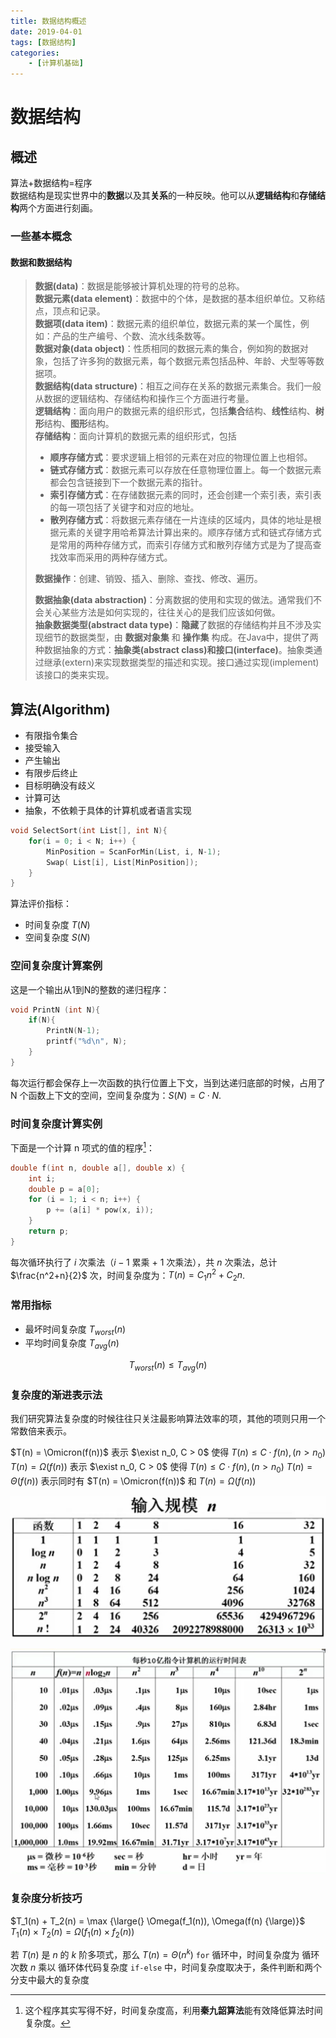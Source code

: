 ```yaml
---
title: 数据结构概述
date: 2019-04-01
tags: [数据结构]
categories: 
    - [计算机基础]
---
```


# 数据结构

## 概述

算法+数据结构=程序  
数据结构是现实世界中的**数据**以及其**关系**的一种反映。他可以从**逻辑结构**和**存储结构**两个方面进行刻画。

### 一些基本概念

#### 数据和数据结构

> **数据(data)**：数据是能够被计算机处理的符号的总称。  
> **数据元素(data element)**：数据中的个体，是数据的基本组织单位。又称结点，顶点和记录。  
> **数据项(data item)**：数据元素的组织单位，数据元素的某一个属性，例如：产品的生产编号、个数、流水线条数等。  
> **数据对象(data object)**：性质相同的数据元素的集合，例如狗的数据对象，包括了许多狗的数据元素，每个数据元素包括品种、年龄、犬型等等数据项。  
> **数据结构(data structure)**：相互之间存在关系的数据元素集合。我们一般从数据的逻辑结构、存储结构和操作三个方面进行考量。  
> **逻辑结构**：面向用户的数据元素的组织形式，包括**集合**结构、**线性**结构、**树形**结构、**图形**结构。  
> **存储结构**：面向计算机的数据元素的组织形式，包括
>
> - **顺序存储方式**：要求逻辑上相邻的元素在对应的物理位置上也相邻。
> - **链式存储方式**：数据元素可以存放在任意物理位置上。每一个数据元素都会包含链接到下一个数据元素的指针。  
> - **索引存储方式**：在存储数据元素的同时，还会创建一个索引表，索引表的每一项包括了关键字和对应的地址。  
> - **散列存储方式**：将数据元素存储在一片连续的区域内，具体的地址是根据元素的关键字用哈希算法计算出来的。顺序存储方式和链式存储方式是常用的两种存储方式，而索引存储方式和散列存储方式是为了提高查找效率而采用的两种存储方式。  
>
> **数据操作**：创建、销毁、插入、删除、查找、修改、遍历。  
>
> **数据抽象(data abstraction)**：分离数据的使用和实现的做法。通常我们不会关心某些方法是如何实现的，往往关心的是我们应该如何做。  
> **抽象数据类型(abstract data type)**：**隐藏**了数据的存储结构并且不涉及实现细节的数据类型，由 **数据对象集** 和 **操作集** 构成。在Java中，提供了两种数据抽象的方式：**抽象类(abstract class)**和**接口(interface)**。抽象类通过继承(extern)来实现数据类型的描述和实现。接口通过实现(implement)该接口的类来实现。

## 算法(Algorithm)

- 有限指令集合
- 接受输入
- 产生输出
- 有限步后终止
- 目标明确没有歧义
- 计算可达
- 抽象，不依赖于具体的计算机或者语言实现

```c
void SelectSort(int List[], int N){
    for(i = 0; i < N; i++) {
        MinPosition = ScanForMin(List, i, N-1);
        Swap( List[i], List[MinPosition]);
    }
}
```

算法评价指标：

- 时间复杂度 $T(N)$
- 空间复杂度 $S(N)$

### 空间复杂度计算案例

这是一个输出从1到N的整数的递归程序：

```c
void PrintN (int N){
    if(N){
        PrintN(N-1);
        printf("%d\n", N);
    }
}
```

每次运行都会保存上一次函数的执行位置上下文，当到达递归底部的时候，占用了 N 个函数上下文的空间，空间复杂度为：$S(N) = C \cdot N$.

### 时间复杂度计算实例

下面是一个计算 n 项式的值的程序[^1]：

[^1]: 这个程序其实写得不好，时间复杂度高，利用**秦九韶算法**能有效降低算法时间复杂度。

``` c
double f(int n, double a[], double x) {
    int i;
    double p = a[0];
    for (i = 1; i < n; i++) {
        p += (a[i] * pow(x, i));
    }
    return p;
}
```

每次循环执行了 $i$ 次乘法（$i-1$ 累乘 + 1 次乘法），共 $n$ 次乘法，总计 $\frac{n^2+n}{2}$ 次，时间复杂度为：$T(n) = C_1 n^2 + C_2 n$.

### 常用指标

- 最坏时间复杂度 $T_{worst}(n)$
- 平均时间复杂度 $T_{avg}(n)$

$$
T_{worst}(n) \le T_{avg}(n)
$$

### 复杂度的渐进表示法

我们研究算法复杂度的时候往往只关注最影响算法效率的项，其他的项则只用一个常数倍来表示。

$T(n) = \Omicron(f(n))$ 表示 $\exist n_0, C > 0$ 使得 $T(n) \le C  \cdot f(n),(n > n_0)$
$T(n) = \Omega(f(n))$ 表示 $\exist n_0, C > 0$ 使得 $T(n) \le C  \cdot f(n),(n > n_0)$
$T(n) = \Theta(f(n))$ 表示同时有 $T(n) = \Omicron(f(n))$ 和 $T(n) = \Omega(f(n))$

![picture 1](assets/ece2cff3581fa6152fb182a9eb8e91cbbff628677d779de25f9056c0350fe179.png)  

![picture 3](assets/58b9dbb3fa8334910d47eac775530dfaac4f2b35d4fc471d0145ad1ee3e339c2.png)  

### 复杂度分析技巧

$T_1(n) + T_2(n) = \max {\large(} \Omega(f_1(n)), \Omega(f(n) {\large)}$
$T_1(n) \times T_2(n) = \Omega(f_1(n) \times f_2(n))$

若 $T(n)$ 是 $n$ 的 $k$ 阶多项式，那么 $T(n) = \Theta(n^k)$
`for` 循环中，时间复杂度为 循环次数 $n$ 乘以 循环体代码复杂度
`if-else` 中，时间复杂度取决于，条件判断和两个分支中最大的复杂度

